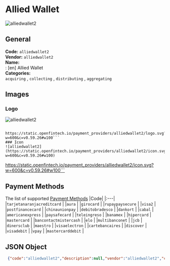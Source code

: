 # Allied Wallet 
![alliedwallet2](https://static.openfintech.io/payment_providers/alliedwallet2/logo.svg?w=600&c=v0.59.26#w100)  
## General 
**Code:** `alliedwallet2`  
**Vendor:** `alliedwallet2`  
**Name:**  
:	[en] Allied Wallet  
**Categories:**  
`acquiring`  , `collecting`  , `distributing`  , `aggregating`  
## Images 
### Logo 
![alliedwallet2](https://static.openfintech.io/payment_providers/alliedwallet2/logo.svg?w=600&c=v0.59.26#w100)  
```
 https://static.openfintech.io/payment_providers/alliedwallet2/logo.svg?w=600&c=v0.59.26#w100```  
### Icon 
![alliedwallet2](https://static.openfintech.io/payment_providers/alliedwallet2/icon.svg?w=600&c=v0.59.26#w100)  
```
 https://static.openfintech.io/payment_providers/alliedwallet2/icon.svg?w=600&c=v0.59.26#w100```  
## Payment Methods 
The list of supported  [Payment Methods](#) 
|Code| 
|:---| 
|`tarjetanaranjacreditcard` | 
|`aura` | 
|`girocard` | 
|`rupaypaysecure` | 
|`visa2` | 
|`postfinancecard` | 
|`chinaunionpay` | 
|`debitobradesco` | 
|`dankort` | 
|`cabal` | 
|`americanexpress` | 
|`paysafecard` | 
|`teleingreso` | 
|`banamex` | 
|`hipercard` | 
|`mastercard` | 
|`bancontactmistercash` | 
|`elo` | 
|`multibanconet` | 
|`jcb` | 
|`dinersclub` | 
|`maestro` | 
|`visaelectron` | 
|`cartebancaires` | 
|`discover` | 
|`visadebit` | 
|`vpay` | 
|`mastercarddebit` | 
 
## JSON Object 
```json
 {"code":"alliedwallet2","description":null,"vendor":"alliedwallet2","categories":["acquiring","collecting","distributing","aggregating"],"countries":null,"payment_method":["tarjetanaranjacreditcard","aura","girocard","rupaypaysecure","visa2","postfinancecard","chinaunionpay","debitobradesco","dankort","cabal","americanexpress","paysafecard","teleingreso","banamex","hipercard","mastercard","bancontactmistercash","elo","multibanconet","jcb","dinersclub","maestro","visaelectron","cartebancaires","discover","visadebit","vpay","mastercarddebit"],"payout_method":null,"metadata":{"about_payments_code":"alliedwallet2"},"name":{"en":"Allied Wallet"}}```  
